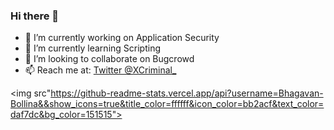 ### Hi there 👋

- 🔭 I’m currently working on Application Security
- 🌱 I’m currently learning Scripting 
- 👯 I’m looking to collaborate on Bugcrowd
- 📫 Reach me at: [Twitter @XCriminal_](https://twitter.com/XCriminal_)

<img src"https://github-readme-stats.vercel.app/api?username=Bhagavan-Bollina&&show_icons=true&title_color=ffffff&icon_color=bb2acf&text_color=daf7dc&bg_color=151515">




